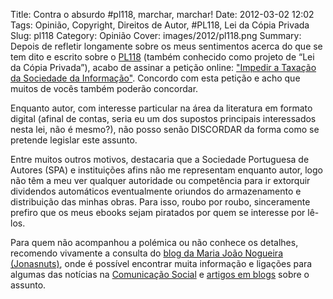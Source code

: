 Title: Contra o absurdo #pl118, marchar, marchar!
Date: 2012-03-02 12:02
Tags: Opinião, Copyright, Direitos de Autor, #PL118, Lei da Cópia Privada
Slug: pl118
Category: Opinião
Cover: images/2012/pl118.png
Summary: Depois de refletir longamente sobre os meus sentimentos acerca do que se tem dito e escrito sobre o [PL118](http://jonasnuts.com/425057.html) (também conhecido como projeto de “Lei da Cópia Privada”), acabo de assinar a petição online: ["Impedir a Taxação da Sociedade da Informação"](http://www.peticaopublica.com/PeticaoVer.aspx?pi=pl118nao). Concordo com esta petição e acho que muitos de vocês também poderão concordar. 

Enquanto autor, com interesse particular na área da literatura em formato digital (afinal de contas, seria eu um dos supostos principais interessados nesta lei, não é mesmo?), não posso senão DISCORDAR da forma como se pretende legislar este assunto. 

Entre muitos outros motivos, destacaria que a Sociedade Portuguesa de Autores (SPA) e instituições afins não me representam enquanto autor, logo não têm a meu ver qualquer autoridade ou competência para ir extorquir dividendos automáticos eventualmente oriundos do armazenamento e distribuição das minhas obras. Para isso, roubo por roubo, sinceramente prefiro que os meus ebooks sejam piratados por quem se interesse por lê-los.

Para quem não acompanhou a polémica ou não conhece os detalhes, recomendo vivamente a consulta do [blog da Maria João Nogueira (Jonasnuts)](http://jonasnuts.com/428922.html), onde é possível encontrar muita informação e ligações para algumas das notícias na [Comunicação Social](http://jonasnuts.com/429312.html) e [artigos em blogs](http://jonasnuts.com/425057.html) sobre o assunto.